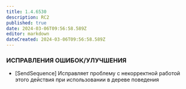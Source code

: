 ```yaml
---
title: 1.4.6530
description: RC2
published: true
date: 2024-03-06T09:56:58.589Z
editor: markdown
dateCreated: 2024-03-06T09:56:58.589Z
---
```

### ИСПРАВЛЕНИЯ ОШИБОК/УЛУЧШЕНИЯ
- [SendSequence] Исправляет проблему с некорректной работой этого действия при использовании в дереве поведения